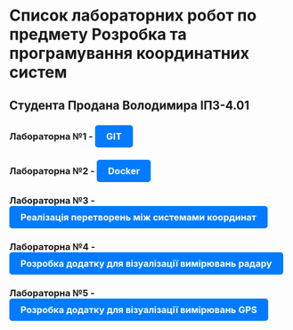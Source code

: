 # Список лабораторних робот по предмету Розробка та програмування координатних систем
## Студента Продана Володимира IПЗ-4.01

### Лабораторна №1 - <a href="https://example.com" style="display: inline-block; padding: 10px 20px; background-color: #007BFF; color: white; text-decoration: none; border-radius: 5px;">GIT</a>

### Лабораторна №2 - <a href="https://example.com" style="display: inline-block; padding: 10px 20px; background-color: #007BFF; color: white; text-decoration: none; border-radius: 5px;">Docker</a>

### Лабораторна №3 - <a href="https://example.com" style="display: inline-block; padding: 10px 20px; background-color: #007BFF; color: white; text-decoration: none; border-radius: 5px;">Реалізація перетворень між системами координат</a>

### Лабораторна №4 - <a href="https://example.com" style="display: inline-block; padding: 10px 20px; background-color: #007BFF; color: white; text-decoration: none; border-radius: 5px;">Розробка додатку для візуалізації вимірювань радару</a>

### Лабораторна №5 - <a href="https://example.com" style="display: inline-block; padding: 10px 20px; background-color: #007BFF; color: white; text-decoration: none; border-radius: 5px;">Розробка додатку для візуалізації вимірювань GPS</a>
